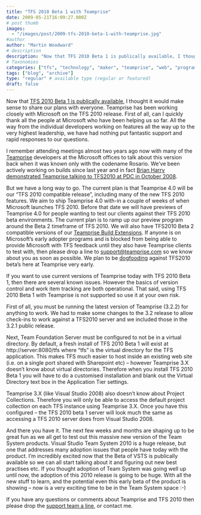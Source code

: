 ```yaml
---
title: "TFS 2010 Beta 1 with Teamprise"
date: 2009-05-21T16:09:27.000Z
# post thumb
images:
  - "/images/post/2009-tfs-2010-beta-1-with-teamprise.jpg"
#author
author: "Martin Woodward"
# description
description: "Now that TFS 2010 Beta 1 is publically available, I thought it would make sense to share our plans with everyone."
# Taxonomies
categories: ["tfs", "technology", "maker", "teamprise", "web", "programming", "podcast"]
tags: ["blog", "archive"]
type: "regular" # available type (regular or featured)
draft: false
---
```

Now that [TFS 2010 Beta 1 is publically available](http://msdn.microsoft.com/en-us/vstudio/dd582936.aspx), I thought it would make sense to share our plans with everyone.  Teamprise has been working closely with Microsoft on the TFS 2010 release.  First of all, can I quickly thank all the people at Microsoft who have been helping us so far. All the way from the individual developers working on features all the way up to the very highest leadership, we have had nothing put fantastic support and rapid responses to our questions.  

I remember attending meetings almost two years ago now with many of the [Teamprise](http://www.teamprise.com) developers at the Microsoft offices to talk about this version back when it was known only with the codename Rosario.  We’ve been actively working on builds since last year and in fact [Brian Harry demonstrated Teamprise talking to TFS2010 at PDC in October 2008](http://www.woodwardweb.com/vsts/tfs_2010_teampr.html).  

But we have a long way to go.  The current plan is that Teamprise 4.0 will be our “TFS 2010 compatible release”, including many of the new TFS 2010 features.  We aim to ship Teamprise 4.0 with-in a couple of weeks of when Microsoft launches TFS 2010.  Before that date we will have previews of Teamprise 4.0 for people wanting to test our clients against their TFS 2010 beta environments.  The current plan is to ramp up our preview program around the Beta 2 timeframe of TFS 2010.  We will also have TFS2010 Beta 2 compatible versions of our [Teamprise Build Extensions](http://www.teamprise.com/products/build/).  If anyone is on Microsoft’s early adopter programs and is blocked from being able to provide Microsoft with TFS feedback until they also have Teamprise clients to test with, then please drop a line to [support@teamprise.com](mailto:support@teamprise.com) so we know about you as soon as possible.  We plan to be [dogfooding](http://en.wikipedia.org/wiki/Eat_your_own_dog_food) against TFS2010 beta’s here at Teamprise very early.  

If you want to use current versions of Teamprise today with TFS 2010 Beta 1, then there are several known issues.  However the basics of version control and work item tracking are both operational.  That said, using TFS 2010 Beta 1 with Teamprise is not supported so use it at your own risk.  

First of all, you must be running the latest version of Teamprise (3.2.2) for anything to work.  We had to make some changes to the 3.2 release to allow check-ins to work against a TFS2010 server and we included those in the 3.2.1 public release.  

Next, Team Foundation Server must be configured to not be in a virtual directory.  By default, a fresh install of TFS 2010 Beta 1 will exist at http://server:8080/tfs where “tfs” is the virtual directory for the TFS application.  This makes TFS much easier to host inside an existing web site (i.e. on a single port shared with Sharepoint etc) – however Teamprise 3.X doesn’t know about virtual directories.  Therefore when you install TFS 2010 Beta 1 you will have to do a customised installation and blank out the Virtual Directory text box in the Application Tier settings.  

[](http://www.woodwardweb.com/WindowsLiveWriter/TFS2010Beta1withTeamprise_CF0A/TFS2010B1_2.jpg)   

Teamprise 3.X (like Visual Studio 2008) also doesn’t know about Project Collections.  Therefore you will only be able to access the default project collection on each TFS instance using Teamprise 3.X.  Once you have this configured – the TFS 2010 beta 1 server will look much the same as accessing a TFS 2010 server does from Visual Studio 2008.  

 [](http://www.woodwardweb.com/WindowsLiveWriter/TFS2010Beta1withTeamprise_CF0A/Java%20-%20Source%20Control%20-%20Eclipse%20SDK%20(2)_2.png)   

And there you have it.  The next few weeks and months are shaping up to be great fun as we all get to test out this massive new version of the Team System products.  Visual Studio Team System 2010 is a huge release, but one that addresses many adoption issues that people have today with the product.  I’m incredibly excited now that the Beta of VSTS is publically available so we can all start talking about it and figuring out new best practises etc.  If you thought adoption of Team System was going well up until now, the adoption of this 2010 release is going to be huge.  With all the new stuff to learn, and the potential even this early beta of the product is showing – now is a very exciting time to be in the Team System space :-)  

If you have any questions or comments about Teamprise and TFS 2010 then please drop the [support team a line](mailto:support@teamprise.com), or contact me.